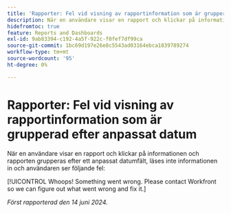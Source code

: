 ```yaml
---
title: 'Rapporter: Fel vid visning av rapportinformation som är grupperad efter anpassat datum'
description: När en användare visar en rapport och klickar på informationen och rapporten grupperas efter ett anpassat datumfält, läses inte informationen in och användaren ser ett fel.
hidefromtoc: true
feature: Reports and Dashboards
exl-id: 9ab83394-c192-4a5f-922c-f0fef7df99ca
source-git-commit: 1bc69d197e26e8c5543ad03164ebca1839789274
workflow-type: tm+mt
source-wordcount: '95'
ht-degree: 0%

---
```


# Rapporter: Fel vid visning av rapportinformation som är grupperad efter anpassat datum

När en användare visar en rapport och klickar på informationen och rapporten grupperas efter ett anpassat datumfält, läses inte informationen in och användaren ser följande fel:

[!UICONTROL Whoops! Something went wrong. Please contact Workfront so we can figure out what went wrong and fix it.]


_Först rapporterad den 14 juni 2024._
